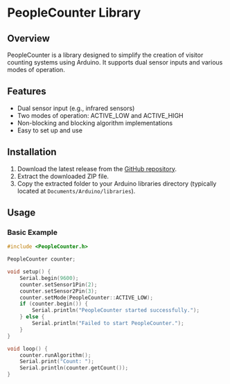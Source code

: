 # PeopleCounter Library

## Overview

PeopleCounter is a library designed to simplify the creation of visitor counting systems using Arduino. It supports dual sensor inputs and various modes of operation.

## Features

- Dual sensor input (e.g., infrared sensors)
- Two modes of operation: ACTIVE_LOW and ACTIVE_HIGH
- Non-blocking and blocking algorithm implementations
- Easy to set up and use

## Installation

1. Download the latest release from the [GitHub repository](https://github.com/george10hany77/People_Counter_Lib).
2. Extract the downloaded ZIP file.
3. Copy the extracted folder to your Arduino libraries directory (typically located at `Documents/Arduino/libraries`).

## Usage

### Basic Example

```cpp
#include <PeopleCounter.h>

PeopleCounter counter;

void setup() {
    Serial.begin(9600);
    counter.setSensor1Pin(2);
    counter.setSensor2Pin(3);
    counter.setMode(PeopleCounter::ACTIVE_LOW);
    if (counter.begin()) {
        Serial.println("PeopleCounter started successfully.");
    } else {
        Serial.println("Failed to start PeopleCounter.");
    }
}

void loop() {
    counter.runAlgorithm();
    Serial.print("Count: ");
    Serial.println(counter.getCount());
}
